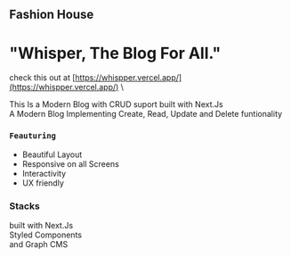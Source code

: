 ## Fashion House

# "Whisper, The Blog For All."

check this out at [https://whispper.vercel.app/](https://whispper.vercel.app/) \

This Is a Modern Blog with CRUD suport built with Next.Js \
A Modern Blog Implementing Create, Read, Update and Delete funtionality

### `Feauturing`

- Beautiful Layout
- Responsive on all Screens
- Interactivity
- UX friendly

### Stacks

built with Next.Js \
Styled Components \
and Graph CMS
